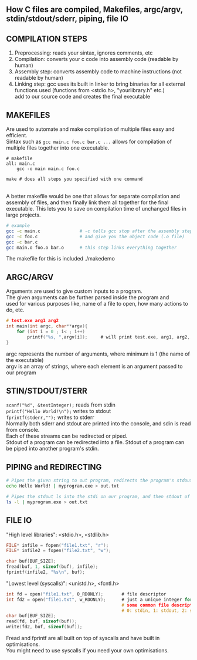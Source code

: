 ## How C files are compiled, Makefiles, argc/argv, stdin/stdout/sderr, piping, file IO

## COMPILATION STEPS
1. Preprocessing: reads your sintax, ignores comments, etc
2. Compilation: converts your c code into assembly code (readable by human)
3. Assembly step: converts assembly code to machine instructions (not readable by human)
4. Linking step: gcc uses its built in linker to bring binaries for all external  
functions used (functions from <stdio.h>, "yourlibrary.h" etc.)  
add to our source code and creates the final executable  

## MAKEFILES
Are used to automate and make compilation of multiple files easy and efficient.  
Sintax such as ``gcc main.c foo.c bar.c ...`` allows for compilation of multiple files together into one executable.  

```
# makefile
all: main.c 
    gcc -o main main.c foo.c
```
```console
make # does all steps you specified with one command
```
<br>
A better makefile would be one that allows for separate compilation and assembly of files,  
and then finally link them all together for the final executable. This lets you to save on compilation time of unchanged files in large projects.

```bash
# example
gcc -c main.c               # -c tells gcc stop after the assembly step 
gcc -c foo.c                # and give you the object code (.o file)
gcc -c bar.c
gcc main.o foo.o bar.o      # this step links everything together
```
The makefile for this is included ./makedemo

## ARGC/ARGV
Arguments are used to give custom inputs to a program.  
The given arguments can be further parsed inside the program and  
used for various purposes like, name of a file to open, how many actions to do, etc.
```c
# test.exe arg1 arg2
int main(int argc, char**argv){
    for (int i = 0 ; i< ; i++)
        printf("%s, ",argv[i]);     # will print test.exe, arg1, arg2,
}
```
argc represents the number of arguments, where minimum is 1 (the name of the executable)  
argv is an array of strings, where each element is an argument passed to our program


## STIN/STDOUT/STERR
``scanf("%d", &testInteger);`` reads from stdin  
``printf("Hello World!\n");`` writes to stdout  
``fprintf(stderr,"");`` writes to stderr  
Normally both sderr and stdout are printed into the console, and sdin is read from console.  
Each of these streams can be redirected or piped.  
Stdout of a program can be redirected into a file.
Stdout of a program can be piped into another program's stdin.


## PIPING and REDIRECTING
```bash
# Pipes the given string to out program, redirects the program's stdout to out.txt.
echo Hello World! | myprogram.exe > out.txt
```
```bash
# Pipes the stdout ls into the stdi on our program, and then stdout of ours into out.txt  
ls -l | myprogram.exe > out.txt
```

## FILE IO
"High level libraries":  <stdio.h>, <stdlib.h>
```c
FILE* infile = fopen("file1.txt", "r");
FILE* infile2 = fopen("file2.txt", "w");

char buf[BUF_SIZE];
fread(buf, 1, sizeof(buf), infile);
fprintf(infile2, "%s\n", buf);
```
"Lowest level (syscalls)": <unistd.h>, <fcntl.h>
```c
int fd = open("file1.txt", O_RDONLY);       # file descriptor 
int fd2 = open("file1.txt", w_RDONLY);      # just a unique integer for each file
                                            # some common file descriptors:
                                            # 0: stdin, 1: stdout, 2: stderr
char buf[BUF_SIZE];
read(fd, buf, sizeof(buf));
write(fd2, buf, sizeof(buf));
```

Fread and fprintf are all built on top of syscalls and have built in optimisations.  
You might need to use syscalls if you need your own optimisations.  
